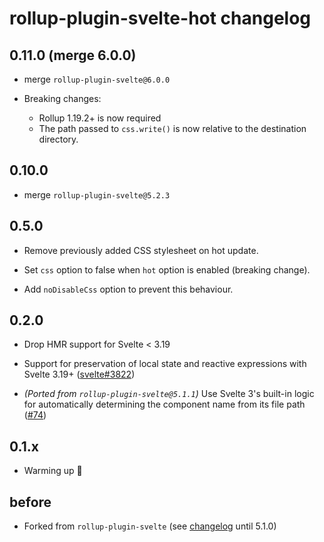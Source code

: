 # rollup-plugin-svelte-hot changelog

## 0.11.0 (merge 6.0.0)

* merge `rollup-plugin-svelte@6.0.0`

* Breaking changes:
	* Rollup 1.19.2+ is now required
	* The path passed to `css.write()` is now relative to the destination directory.

## 0.10.0

* merge `rollup-plugin-svelte@5.2.3`

## 0.5.0

* Remove previously added CSS stylesheet on hot update.

* Set `css` option to false when `hot` option is enabled (breaking change).

* Add `noDisableCss` option to prevent this behaviour.

## 0.2.0

* Drop HMR support for Svelte < 3.19

* Support for preservation of local state and reactive expressions with Svelte 3.19+ ([svelte#3822](https://github.com/sveltejs/svelte/pull/3822))

* _(Ported from `rollup-plugin-svelte@5.1.1`)_ Use Svelte 3's built-in logic for automatically determining the component name from its file path ([#74](https://github.com/rollup/rollup-plugin-svelte/issues/74))

## 0.1.x

* Warming up :muscle:

## before

* Forked from `rollup-plugin-svelte` (see [changelog](https://github.com/sveltejs/rollup-plugin-svelte/blob/master/CHANGELOG.md) until 5.1.0)
